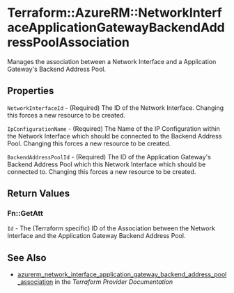 # Terraform::AzureRM::NetworkInterfaceApplicationGatewayBackendAddressPoolAssociation

Manages the association between a Network Interface and a Application Gateway's Backend Address Pool.

## Properties

`NetworkInterfaceId` - (Required) The ID of the Network Interface. Changing this forces a new resource to be created.

`IpConfigurationName` - (Required) The Name of the IP Configuration within the Network Interface which should be connected to the Backend Address Pool. Changing this forces a new resource to be created.

`BackendAddressPoolId` - (Required) The ID of the Application Gateway's Backend Address Pool which this Network Interface which should be connected to. Changing this forces a new resource to be created.


## Return Values

### Fn::GetAtt

`Id` - The (Terraform specific) ID of the Association between the Network Interface and the Application Gateway Backend Address Pool.

## See Also

* [azurerm_network_interface_application_gateway_backend_address_pool_association](https://www.terraform.io/docs/providers/azurerm/r/network_interface_application_gateway_backend_address_pool_association.html) in the _Terraform Provider Documentation_